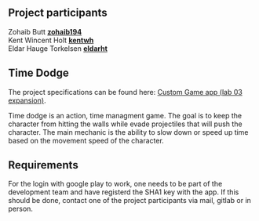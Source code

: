 ## Project participants ##

Zohaib Butt **[zohaib194](http://prod3.imt.hig.no/zohaib194)** <br>
Kent Wincent Holt **[kentwh](http://prod3.imt.hig.no/kent)** <br>
Eldar Hauge Torkelsen **[eldarht](http://prod3.imt.hig.no/eldarht)** <br>

## Time Dodge ## 
The project specifications can be found here: [Custom Game app (lab 03 expansion)](http://prod3.imt.hig.no/teaching/imt3673/wikis/app-ball-game).

Time dodge is an action, time managment game. The goal is to keep the character from hitting the walls while evade projectiles that will push the character. The main mechanic is the ability to slow down or speed up time based on the movement speed of the character. 

## Requirements ##

For the login with google play to work, one needs to be part of the development team and have registerd the SHA1 key with the app. If this should be done, contact one of the project participants via mail, gitlab or in person. 